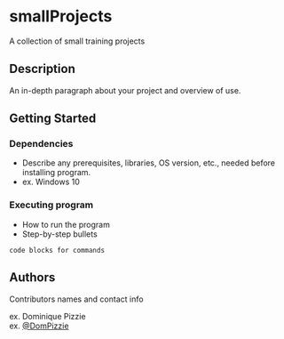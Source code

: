 # smallProjects
 A collection of small training projects
 
 ## Description
 
 An in-depth paragraph about your project and overview of use.
 
 ## Getting Started
 
 ### Dependencies
 
 * Describe any prerequisites, libraries, OS version, etc., needed before installing program.
 * ex. Windows 10
 
 ### Executing program
 
 * How to run the program
 * Step-by-step bullets
 ```
 code blocks for commands
 ```
 
 ## Authors
 
 Contributors names and contact info
 
 ex. Dominique Pizzie  
 ex. [@DomPizzie](https://twitter.com/dompizzie)
 